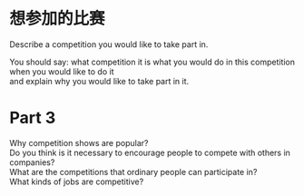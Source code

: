 # 想参加的比赛  

Describe a competition you would like to take part in.  

You should say: what competition it is what you would do in this competition when you would like to do it   
and explain why you would like to take part in it.  

# Part 3  

Why competition shows are popular?   
Do you think is it necessary to encourage people to compete with others in companies?   
What are the competitions that ordinary people can participate in?   
What kinds of jobs are competitive?  

